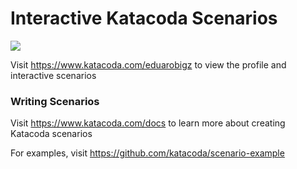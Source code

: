 # Interactive Katacoda Scenarios

[![](http://shields.katacoda.com/katacoda/eduarobigz/count.svg)](https://www.katacoda.com/eduarobigz "Get your profile on Katacoda.com")

Visit https://www.katacoda.com/eduarobigz to view the profile and interactive scenarios

### Writing Scenarios
Visit https://www.katacoda.com/docs to learn more about creating Katacoda scenarios

For examples, visit https://github.com/katacoda/scenario-example
